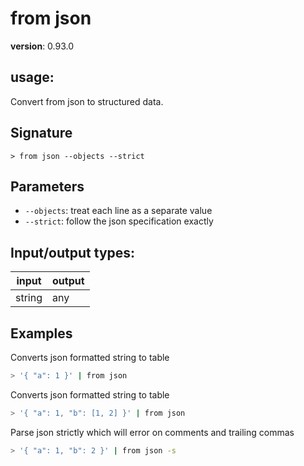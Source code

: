# from json

**version**: 0.93.0

## **usage**:

Convert from json to structured data.

## Signature

`> from json --objects --strict`

## Parameters

- `--objects`: treat each line as a separate value
- `--strict`: follow the json specification exactly

## Input/output types:

| input  | output |
| ------ | ------ |
| string | any    |

## Examples

Converts json formatted string to table

```bash
> '{ "a": 1 }' | from json
```

Converts json formatted string to table

```bash
> '{ "a": 1, "b": [1, 2] }' | from json
```

Parse json strictly which will error on comments and trailing commas

```bash
> '{ "a": 1, "b": 2 }' | from json -s
```
